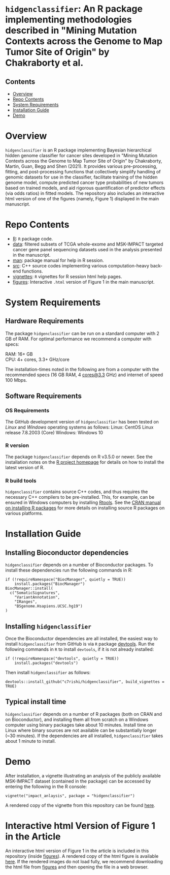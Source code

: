 # `hidgenclassifier`: An R package implementing methodologies described in  "Mining Mutation Contexts across the Genome to Map Tumor Site of Origin" by Chakraborty et al.

## Contents

- [Overview](#overview)
- [Repo Contents](#repo-contents)
- [System Requirements](#system-requirements)
- [Installation Guide](#installation-guide)
- [Demo](#demo)


# Overview
`hidgenclassifier` is an R package implementing Bayesian hierarchical hidden genome classifier for cancer sites developed in "Mining Mutation Contexts across the Genome to Map Tumor Site of Origin" by Chakraborty, Martin, Guan, Begg and Shen (2021). It provides various pre-processing, fitting, and post-processing functions that collectively simplify handling of genomic datasets for use in the classifier, facilitate training of the hidden genome model,  compute predicted cancer type probabilities of new tumors based on trained models, and aid rigorous quantification of predictor effects (via odds ratios) in fitted models. The repository also includes an interactive html version of one of the figures (namely, Figure 1) displayed in the main manuscript.


# Repo Contents

- [R](./R): `R` package code.
- [data](./data): filtered subsets of TCGA whole-exome and MSK-IMPACT targeted cancer gene panel sequencing datasets used in the analysis presented in the manuscript.
- [man](./man): package manual for help in R session.
- [src](./src): C++ source codes implementing various computation-heavy back-end functions. 
- [vignettes](./vignettes): `R` vignettes for R session html help pages.
- [figures](./figures): Interactive `.html` version of Figure 1 in the main manuscript.


# System Requirements

## Hardware Requirements

The package `hidgenclassifier` can be run on a standard computer with 2 GB of RAM. For optimal performance we recommend a computer with specs:

RAM: 16+ GB  
CPU: 4+ cores, 3.3+ GHz/core

The installation-times noted in the following are  from a computer with the recommended specs (16 GB RAM, 4 cores@3.3 GHz) and internet of speed 100 Mbps.

## Software Requirements

### OS Requirements

The GitHub development version of `hidgenclassifier` has been tested on *Linux* and *Windows* operating systems as follows:
Linux: CentOS Linux release 7.8.2003 (Core) 
Windows: Windows 10


### R version

The package `hidgenclassifier` depends on R v3.5.0 or newer. See the installation notes on the [R project homepage](https://www.r-project.org/) for details on how to install the latest version of R.

### R build tools

`hidgenclassifier` contains source C++ codes, and thus requires the necessary C++ compilers to be pre-installed. This, for example, can be ensured in Windows computers by installing [Rtools](https://cran.r-project.org/bin/windows/Rtools/). See the [CRAN manual on installing R packages](https://cran.r-project.org/doc/manuals/r-release/R-admin.html#Installing-packages) for more details on installing source R packages on various platforms.



# Installation Guide

## Installing Bioconductor dependencies

`hidgenclassifier` depends on a number of Bioconductor packages. To install these dependencies run the following commands in R:
```{r}
if (!requireNamespace("BiocManager", quietly = TRUE))
    install.packages("BiocManager")
BiocManager::install(
  c("SomaticSignatures",
    "VariantAnnotation",
    "IRanges",
    "BSgenome.Hsapiens.UCSC.hg19")
)
```



## Installing `hidgenclassifier`


Once the Bioconductor dependencies are all installed, the easiest way to install `hidgenclassifier` from GitHub is via `R` package [devtools](https://www.r-project.org/nosvn/pandoc/devtools.html). Run the following commands in `R` to install `devtools`, if it is not already installed:
```{r}
if (!requireNamespace("devtools", quietly = TRUE))
    install.packages("devtools")
```

Then install `hidgenclassifier` as follows:
```{r}
devtools::install_github("c7rishi/hidgenclassifier", build_vignettes = TRUE)
```


## Typical install time

`hidgenclassifier` depends on a number of R packages (both on CRAN and on Bioconductor), and installing them all from scratch on a Windows computer using binary packages take about 10 minutes. Install time on Linux where binary sources are not available can be substantially longer (~30 minutes). If the dependencies are all installed, `hidgenclassifier` takes about 1 minute to install. 


# Demo

After installation, a vignette illustrating an analysis of the publicly available MSK-IMPACT dataset (contained in the package) can be accessed by entering the following in the R console:
```{r}
vignette("impact_anlaysis", package = "hidgenclassifier")
```
A rendered copy of the vignette from this repository can be found [here](https://htmlpreview.github.io/?https://github.com/c7rishi/hidgenclassifier/blob/master/vignettes/impact_anlaysis.html).


# Interactive html Version of Figure 1 in the Article

An interactive html version of Figure 1 in the article is included in this repository (inside [figures](./figures)). A rendered copy of the html figure is available [here](https://htmlpreview.github.io/?https://github.com/c7rishi/hidgenclassifier/blob/master/figures/interactive-figure-1.html).  If the rendered images do not load fully, we recommend downloading the html file from  [figures](./figures) and then opening the file in a web browser.
